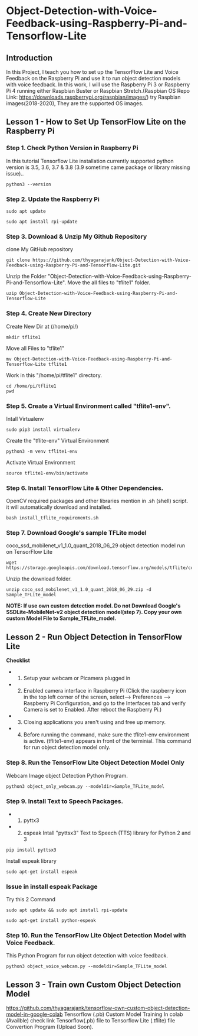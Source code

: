 # Object-Detection-with-Voice-Feedback-using-Raspberry-Pi-and-Tensorflow-Lite

## Introduction
In this Project, I teach you how to set up the TensorFlow Lite and Voice Feedback on the Raspberry Pi and use it to run object detection models with voice feedback. In this work, I will use the Raspberry Pi 3 or Raspberry Pi 4 running either Raspbian Buster or Raspbian Stretch.(Raspbian OS Repo Link: https://downloads.raspberrypi.org/raspbian/images/)
try Raspbian images(2018-2020), They are the supported OS images.

## Lesson 1 - How to Set Up TensorFlow Lite on the Raspberry Pi

### Step 1. Check Python Version in Raspberry Pi
In this tutorial Tensorflow Lite installation currently supported python version is 3.5, 3.6, 3.7 & 3.8 (3.9 sometime came package or library missing issue)..
```
python3 --version
```
### Step 2. Update the Raspberry Pi

```
sudo apt update
```
```
sudo apt install rpi-update
```
### Step 3. Download & Unzip My Github Repository

clone My GitHub repository

```
git clone https://github.com/thyagarajank/Object-Detection-with-Voice-Feedback-using-Raspberry-Pi-and-Tensorflow-Lite.git
```

Unzip the Folder "Object-Detection-with-Voice-Feedback-using-Raspberry-Pi-and-Tensorflow-Lite". Move the all files to "tflite1" folder.

```
uzip Object-Detection-with-Voice-Feedback-using-Raspberry-Pi-and-Tensorflow-Lite
```
### Step 4. Create New Directory
Create New Dir at (/home/pi/)
```
mkdir tflite1
```
Move all Files to "tflite1"
```
mv Object-Detection-with-Voice-Feedback-using-Raspberry-Pi-and-Tensorflow-Lite tflite1
```
Work in this "/home/pi/tflite1" directory.
```
cd /home/pi/tflite1
pwd
```
### Step 5. Create a Virtual Environment called "tflite1-env".
Intall Virtualenv
```
sudo pip3 install virtualenv
```
Create the "tflite-env" Virtual Environment
```
python3 -m venv tflite1-env
```
Activate Virtual Environment
```
source tflite1-env/bin/activate
```
### Step 6. Install TensorFlow Lite & Other Dependencies.
OpenCV  required packages and other libraries mention in .sh (shell) script. it will automatically download and installed.
```
bash install_tflite_requirements.sh
```
### Step 7. Download Google's sample TFLite model
coco_ssd_mobilenet_v1_1.0_quant_2018_06_29 object detection model run on TensorFlow Lite
```
wget https://storage.googleapis.com/download.tensorflow.org/models/tflite/coco_ssd_mobilenet_v1_1.0_quant_2018_06_29.zip
```
Unzip the download folder.
```
unzip coco_ssd_mobilenet_v1_1.0_quant_2018_06_29.zip -d Sample_TFLite_model
```
**NOTE: If use own custom detection model.
Do not Download Google's SSDLite-MobileNet-v2 object detection model(step 7).
Copy your own custom Model File to Sample_TFLite_model.**

## Lesson 2 - Run Object Detection in TensorFlow Lite 
**Checklist**
- 1. Setup your webcam or Picamera plugged in  
- 2. Enabled camera interface in Raspberry Pi
     (Click the raspberry icon in the top left corner of the screen, select--> Preferences --> Raspberry Pi Configuration, and go to the Interfaces tab and verify Camera is set      to Enabled. After reboot the Raspberry Pi.)
- 3.   Closing applications you aren't using and free up memory. 
- 4.  Before running the command, make sure the tflite1-env environment is active. (tflite1-env) appears in front of the terminial.
This command for run  object detection model only.
### Step 8. Run the TensorFlow Lite Object Detection Model Only
Webcam Image object Detection Python Program.
```
python3 object_only_webcam.py --modeldir=Sample_TFLite_model
```
### Step 9. Install Text to Speech Packages.
- 1. pyttx3  
- 2. espeak
Intall "pyttsx3" Text to Speech (TTS) library for Python 2 and 3
```
pip install pyttsx3
```
Install espeak library
```
sudo apt-get install espeak
```
### Issue in install espeak Package
Try this 2 Command
```
sudo apt update && sudo apt install rpi-update
```
```
sudo apt-get install python-espeak
```
### Step 10. Run the TensorFlow Lite Object Detection Model with Voice Feedback.
This Python Program for run object detection with voice feedback.
```
python3 object_voice_webcam.py --modeldir=Sample_TFLite_model
```
## Lesson 3 - Train own Custom Object Detection Model
https://github.com/thyagarajank/tensorflow-own-custom-object-detection-model-in-google-colab
Tensorflow (.pb) Custom Model Training In colab (Availble) check link
Tensorflow(.pb) file to Tensorflow Lite (.tflite) file Convertion Program (Upload Soon).

